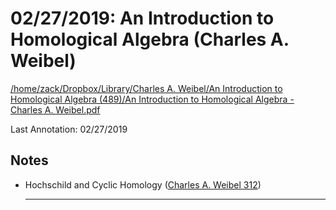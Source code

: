 # 02/27/2019: An Introduction to Homological Algebra (Charles A. Weibel)

<a href='file:////home/zack/Dropbox/Library/Charles A. Weibel/An Introduction to Homological Algebra (489)/An Introduction to Homological Algebra - Charles A. Weibel.pdf' target='_blank'>/home/zack/Dropbox/Library/Charles A. Weibel/An Introduction to Homological Algebra (489)/An Introduction to Homological Algebra - Charles A. Weibel.pdf</a>

Last Annotation: 02/27/2019

## Notes

- Hochschild and Cyclic Homology (<a href="file:////home/zack/Dropbox/Library/Charles A. Weibel/An Introduction to Homological Algebra (489)/An Introduction to Homological Algebra - Charles A. Weibel.pdf#page=312" target="_blank">Charles A. Weibel 312</a>)<hr>


